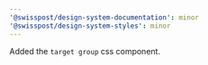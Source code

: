 ```yaml
---
'@swisspost/design-system-documentation': minor
'@swisspost/design-system-styles': minor
---
```


Added the `target group` css component.
